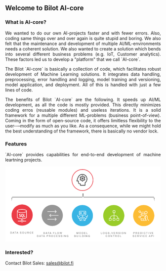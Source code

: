 ## Welcome to Bilot AI-core

### What is AI-core?

<p style='text-align: justify;'>
We wanted to do our own AI-projects faster and with fewer errors. Also, coding same things over and over again is quite stupid and boring. We also felt that the maintenance and development of multiple AI/ML-environments needs a coherent solution. We also wanted to create a solution which bends into several different business problems (e.g. IoT, Customer analytics). These factors led us to develop a "platform" that we call `AI-core`.
</p>

<p style='text-align: justify;'>
The Bilot `AI-core` is basically a collection of code, which facilitates robust development of Machine Learning solutions. It integrates data handling, preprocessing, error handling and logging, model training and versioning, model application, and deployment. All of this is handled with just a few lines of code.
</p>

<p style='text-align: justify;'>
The benefits of Bilot `AI-core` are the following. It speeds up AI/ML development, as all the code is mostly provided. This directly minimizes coding erros (reusable modules) and useless iterations. It is a solid framework for a multiple different ML-problems (business point-of-view). Coming in the form of open-source code, it offers limitless flexibility to the user--–modify as much as you like. As a consequence, while we might hold the best understanding of the framework, there is basically no vendor lock.
</p>


### Features
<p style='text-align: justify;'>
`AI-core` provides capabilities for end-to-end development of machine leartning projects. 
</p>

![With AI-core, one can handle a machine learning project from end-to-end.](features.png)

### Interested?

Contact Bilot Sales: sales@bilot.fi
